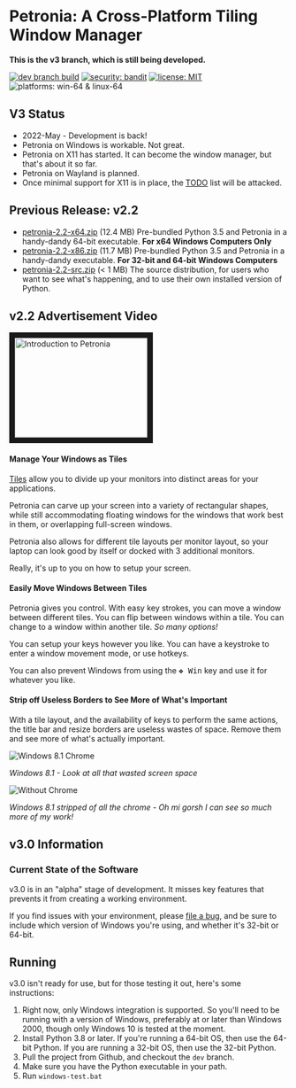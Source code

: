 # Petronia: A Cross-Platform Tiling Window Manager

**This is the v3 branch, which is still being developed.**

[![dev branch build](https://travis-ci.com/groboclown/petronia.svg?branch=windows-handler)](https://travis-ci.com/github/groboclown/petronia) [![security: bandit](https://img.shields.io/badge/security-bandit-yellow.svg)](https://github.com/PyCQA/bandit) [![license: MIT](https://img.shields.io/badge/license-MIT-brightgreen)](https://github.com/groboclown/petronia) ![platforms: win-64 & linux-64](https://img.shields.io/badge/platforms-win--64%20%7C%20linux--64-informational)

## V3 Status

* 2022-May - Development is back!
* Petronia on Windows is workable.  Not great.
* Petronia on X11 has started.  It can become the window manager, but that's about it so far.
* Petronia on Wayland is planned.
* Once minimal support for X11 is in place, the [TODO](TODO.md) list will be attacked.

## Previous Release: v2.2

* [petronia-2.2-x64.zip](https://github.com/groboclown/petronia/releases/download/v2.2/petronia-2.2-x64.zip)
    (12.4 MB) Pre-bundled Python 3.5 and Petronia in a handy-dandy 64-bit executable.
    **For x64 Windows Computers Only**
* [petronia-2.2-x86.zip](https://github.com/groboclown/petronia/releases/download/v2.2/petronia-2.2-x86.zip)
    (11.7 MB) Pre-bundled Python 3.5 and Petronia in a handy-dandy executable.
    **For 32-bit and 64-bit Windows Computers**
* [petronia-2.2-src.zip](https://github.com/groboclown/petronia/archive/v2.2.zip) (< 1 MB)
    The source distribution, for users who want to see what's happening, and to use their own installed version of Python.

## v2.2 Advertisement Video

<a href="http://www.youtube.com/watch?feature=player_embedded&v=SRBJnFcBuqI" target="_blank"><img src="http://img.youtube.com/vi/SRBJnFcBuqI/0.jpg" alt="Introduction to Petronia" width="240" height="180" border="10" /></a>


#### Manage Your Windows as Tiles

[Tiles](https://en.wikipedia.org/wiki/Tiling_window_manager) allow you to divide up your monitors into distinct areas for your applications.

Petronia can carve up your screen into a variety of rectangular shapes, while still accommodating floating windows for the windows that work best in them, or overlapping full-screen windows.

Petronia also allows for different tile layouts per monitor layout, so your laptop can look good by itself or docked with 3 additional monitors.

Really, it's up to you on how to setup your screen.

#### Easily Move Windows Between Tiles

Petronia gives you control.  With easy key strokes, you can move a window between different tiles.  You can flip between windows within a tile.
You can change to a window within another tile.  *So many options!*

You can setup your keys however you like.  You can have a keystroke to enter a window movement mode, or use hotkeys.

You can also prevent Windows from using the <kbd>&#x2756; Win</kbd> key and use it for whatever you like.

#### Strip off Useless Borders to See More of What's Important

With a tile layout, and the availability of keys to perform the same actions, the title bar and resize borders are useless wastes of space.  Remove them and see more of what's actually important.

![Windows 8.1 Chrome](../docs/imgs/intellij-chrome-win8.1.png?raw=true)

*Windows 8.1 - Look at all that wasted screen space*

![Without Chrome](../docs/imgs/intellij-dechromed.png?raw=true)

*Windows 8.1 stripped of all the chrome - Oh mi gorsh I can see so much more of my work!*


## v3.0 Information


### Current State of the Software

v3.0 is in an "alpha" stage of development.  It misses key features that prevents it from creating a working environment.

If you find issues with your environment, please [file a bug](https://github.com/groboclown/petronia/issues), and be sure to include which version of Windows you're using, and whether it's 32-bit or 64-bit.


## Running

v3.0 isn't ready for use, but for those testing it out, here's some instructions:

1. Right now, only Windows integration is supported.  So you'll need to be running with a version of Windows, preferably at or later than Windows 2000, though only Windows 10 is tested at the moment.
1. Install Python 3.8 or later.  If you're running a 64-bit OS, then use the 64-bit Python.  If you are running a 32-bit OS, then use the 32-bit Python.
1. Pull the project from Github, and checkout the `dev` branch.
1. Make sure you have the Python executable in your path.
1. Run `windows-test.bat`
